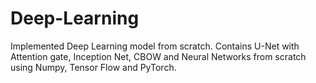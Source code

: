 # Deep-Learning
Implemented Deep Learning model from scratch. Contains U-Net with Attention gate, Inception Net, CBOW and Neural Networks from scratch using Numpy, Tensor Flow and PyTorch.
